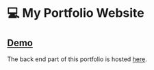 # 💻 My Portfolio Website

## [Demo](https://abdell.tech)

The back end part of this portfolio is hosted [here](https://github.com/Abdelar/portfolio-backend).
